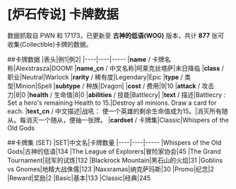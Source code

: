 [炉石传说] 卡牌数据
=====
数据抓取自 PWN 和 17173，已更新至 **古神的低语(WOG)** 版本，共计 **877** 张可收集(Collectible)卡牌的数据。

##卡牌数据
|表头|例1|例2|
|----|----|-----
|**name** / 卡牌名称|Alexstrasza|DOOM!
|**name_cn** / 中文名称|阿莱克丝塔萨|末日降临
|**class** / 职业|Neutral|Warlock
|**rarity** / 稀有度|Legendary|Epic
|**type** / 类型|Minion|Spell
|**subtype** / 种族|Dragon|
|**cost** / 费用|9|10
|**attack** / 攻击力|8|0
|**health** / 生命值|8|0
|**abilities** / 技能|Battlecry|
|**text** / 描述|Battlecry : Set a hero's remaining Health to 15.|Destroy all minions. Draw a card for each.
|**text_cn** / 中文描述|战吼： 使一个英雄的剩余生命值成为15。|消灭所有随从。每消灭一个随从，便抽一张牌。
|**cardset** / 卡牌集|Classic|Whispers of the Old Gods

##卡牌集 (SET)
|SET|中文名|卡牌数量
|----|----|-----
|Whispers of the Old Gods|古神的低语|134
|The League of Explorers|冒险家协会|45
|The Grand Tournament|冠军的试炼|132
|Blackrock Mountain|黑石山的火焰|31
|Goblins vs Gnomes|地精大战侏儒|123 
|Naxxramas|纳克萨玛斯|30
|Promo|纪念|2
|Reward|奖励|2
|Basic|基本|133
|Classic|经典|245
